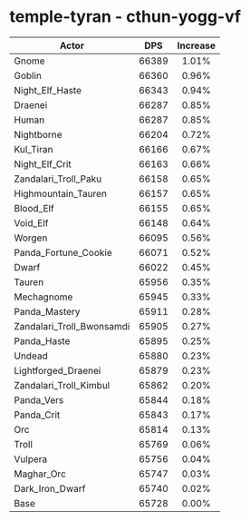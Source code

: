 # temple-tyran - cthun-yogg-vf
| Actor | DPS | Increase |
|---|:---:|:---:|
|Gnome|66389|1.01%|
|Goblin|66360|0.96%|
|Night_Elf_Haste|66343|0.94%|
|Draenei|66287|0.85%|
|Human|66287|0.85%|
|Nightborne|66204|0.72%|
|Kul_Tiran|66166|0.67%|
|Night_Elf_Crit|66163|0.66%|
|Zandalari_Troll_Paku|66158|0.65%|
|Highmountain_Tauren|66157|0.65%|
|Blood_Elf|66155|0.65%|
|Void_Elf|66148|0.64%|
|Worgen|66095|0.56%|
|Panda_Fortune_Cookie|66071|0.52%|
|Dwarf|66022|0.45%|
|Tauren|65956|0.35%|
|Mechagnome|65945|0.33%|
|Panda_Mastery|65911|0.28%|
|Zandalari_Troll_Bwonsamdi|65905|0.27%|
|Panda_Haste|65895|0.25%|
|Undead|65880|0.23%|
|Lightforged_Draenei|65879|0.23%|
|Zandalari_Troll_Kimbul|65862|0.20%|
|Panda_Vers|65844|0.18%|
|Panda_Crit|65843|0.17%|
|Orc|65814|0.13%|
|Troll|65769|0.06%|
|Vulpera|65756|0.04%|
|Maghar_Orc|65747|0.03%|
|Dark_Iron_Dwarf|65740|0.02%|
|Base|65728|0.00%|
